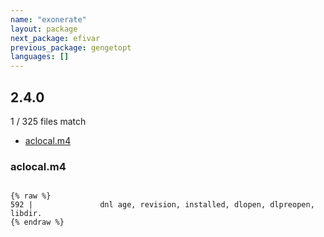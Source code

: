 ```yaml
---
name: "exonerate"
layout: package
next_package: efivar
previous_package: gengetopt
languages: []
---
```

## 2.4.0
1 / 325 files match

 - [aclocal.m4](#aclocalm4)

### aclocal.m4

```

{% raw %}
592 |               dnl age, revision, installed, dlopen, dlpreopen, libdir.
{% endraw %}

```